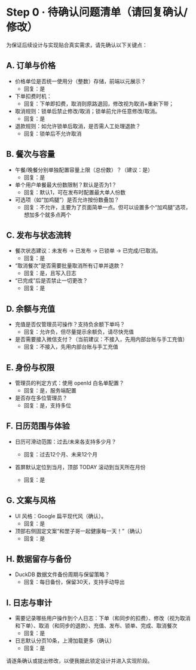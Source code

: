 # Step 0 · 待确认问题清单（请回复确认/修改）

为保证后续设计与实现贴合真实需求，请先确认以下关键点：

## A. 订单与价格
- 价格单位是否统一使用分（整数）存储，前端以元展示？
    - 回复：是
- 下单扣费时机：
    - 回复：下单即扣费，取消则原路退回，修改视为取消+重新下带；
- 取消规则：锁单后禁止修改/取消；锁单前允许任意修改/取消。
    - 回复：是
- 退款规则：如允许锁单后取消，是否需人工处理退款？
    - 回复：锁单后不允许取消

## B. 餐次与容量
- 午餐/晚餐分别单独配置容量上限（总份数）？（建议：是）
    - 回复：是
- 单个用户单餐最大份数限制？默认是否为1？
    - 回复：默认1，可在发布时配置最大单人份数
- 可选项（如“加鸡腿”）是否允许按份数叠加？
    - 回复：不允许，主要为了页面简单一点。但可以设置多个“加鸡腿”选项，想加多个就多点两个

## C. 发布与状态流转
- 餐次状态建议：未发布 → 已发布 → 已锁单 → 已完成/已取消。
    - 回复：是
- “取消餐次”是否需要批量取消所有订单并退款？
    - 回复：是，且写入日志
- “已完成”后是否禁止一切更改？
    - 回复：是

## D. 余额与充值
- 充值是否仅管理员可操作？支持负余额下单吗？
    - 回复：允许负，但尽量提示余额负，请尽快充值
- 是否需要接入微信支付？（当前建议：不接入，先用内部台账与手工充值）
    - 回复：不接入，先用内部台账与手工充值

## E. 身份与权限
- 管理员的判定方式：使用 openId 白名单配置？
    - 回复：是，服务端配置
- 是否存在多位管理员？
    - 回复：是，支持多位

## F. 日历范围与体验
- 日历可滑动范围：过去/未来各支持多少月？
    - 回复：过去12个月、未来12个月

- 首屏默认定位到当月，顶部 TODAY 滚动到当天所在月份
    - 回复：是

## G. 文案与风格
- UI 风格：Google 扁平现代风（确认）。
    - 回复：是
- 顶部右侧固定文案“和罡子哥一起健康每一天！”（确认）
    - 回复：是

## H. 数据留存与备份
- DuckDB 数据文件备份周期与保留策略？
    - 回复：每日备份，保留30天，支持手动导出

## I. 日志与审计
- 需要记录哪些用户操作到个人日志：下单（和同步的扣费）、修改（视为取消和下单）、取消（和同步的退款）、充值、发布、锁单、完成、取消餐次
    - 回复：是
- 日志默认分页10条，上滑加载更多（确认）
    - 回复：是

请逐条确认或提出修改，以便我据此锁定设计并进入实现阶段。
